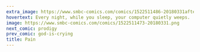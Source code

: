 ```yaml
---
extra_image: https://www.smbc-comics.com/comics/1522511486-20180331after.png
hovertext: Every night, while you sleep, your computer quietly weeps.
image: https://www.smbc-comics.com/comics/1522511473-20180331.png
next_comic: prodigy
prev_comic: god-is-crying
title: Pain
---
```



